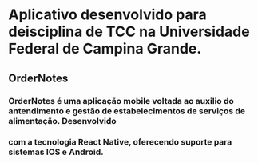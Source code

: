 # Aplicativo desenvolvido para deisciplina de TCC na Universidade Federal de Campina Grande.

## OrderNotes

### OrderNotes é uma aplicação mobile voltada ao auxilio do antendimento e gestão de estabelecimentos de serviços de alimentação. Desenvolvido
### com a tecnologia React Native, oferecendo suporte para sistemas IOS e Android.
